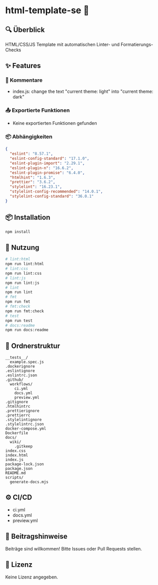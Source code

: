# html-template-se 📘

## 🔍 Überblick
HTML/CSS/JS Template mit automatischen Linter- und Formatierungs-Checks

## ✨ Features
### 💬 Kommentare
- index.js: change the text "current theme: light" into "current theme: dark"

### 📤 Exportierte Funktionen
- Keine exportierten Funktionen gefunden

### 📦 Abhängigkeiten
```json
{
  "eslint": "8.57.1",
  "eslint-config-standard": "17.1.0",
  "eslint-plugin-import": "2.29.1",
  "eslint-plugin-n": "16.6.2",
  "eslint-plugin-promise": "6.4.0",
  "htmlhint": "1.6.3",
  "prettier": "3.6.2",
  "stylelint": "16.23.1",
  "stylelint-config-recommended": "14.0.1",
  "stylelint-config-standard": "36.0.1"
}
```

## 📦 Installation
```bash
npm install
```

## 🚀 Nutzung
```bash
# lint:html
npm run lint:html
# lint:css
npm run lint:css
# lint:js
npm run lint:js
# lint
npm run lint
# fmt
npm run fmt
# fmt:check
npm run fmt:check
# test
npm run test
# docs:readme
npm run docs:readme
```

## 📁 Ordnerstruktur
```text
__tests__/
  example.spec.js
.dockerignore
.eslintignore
.eslintrc.json
.github/
  workflows/
    ci.yml
    docs.yml
    preview.yml
.gitignore
.htmlhintrc
.prettierignore
.prettierrc
.stylelintignore
.stylelintrc.json
docker-compose.yml
Dockerfile
docs/
  wiki/
    .gitkeep
index.css
index.html
index.js
package-lock.json
package.json
README.md
scripts/
  generate-docs.mjs
```

## ⚙️ CI/CD
- ci.yml
- docs.yml
- preview.yml

## 🤝 Beitragshinweise
Beiträge sind willkommen! Bitte Issues oder Pull Requests stellen.

## 📄 Lizenz
Keine Lizenz angegeben.
